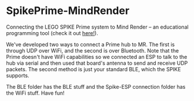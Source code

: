 # SpikePrime-MindRender
Connecting the LEGO SPIKE Prime system to Mind Render – an educational programming tool (check it out [here!](https://mindrender.jp/en_mindrender/)). 

We've developed two ways to connect a Prime hub to MR. The first is through UDP over WiFi, and the second is over Bluetooth. Note that the Prime doesn't have WiFi capabilities so we connected an ESP to talk to the hub via serial and then used that board's antenna to send and receive UDP packets. The second method is just your standard BLE, which the SPIKE supports. 

The BLE folder has the BLE stuff and the Spike-ESP connection folder has the WiFi stuff. Have fun!
